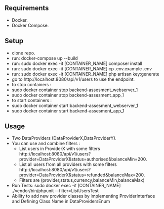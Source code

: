 
## Requirements

- Docker.
- Docker Compose.

## Setup

- clone repo. 
- run: docker-compose up --build
- run: sudo docker exec -it [CONTAINER_NAME] composer install
- run: sudo docker exec -it [CONTAINER_NAME] cp .env.example .env
- run: sudo docker exec -it [CONTAINER_NAME] php artisan key:generate
- go to http://localhost:8080/api/v1/users to use the endpoint.
- to stop containers : 
 - sudo docker container stop backend-assesment_webserver_1
 - sudo docker container stop backend-assesment_app_1
- to start containers :
 - sudo docker container start backend-assesment_webserver_1
 - sudo docker container start backend-assesment_app_1
 
## Usage

- Two DataProviders (DataProviderX,DataProviderY).
- You can use and combine filters :
  - List users in ProviderX with some filters http://localhost:8080/api/v1/users?provider=DataProviderX&status=authorised&balanceMin=200.
  - List all users from all providers with some filters http://localhost:8080/api/v1/users?provider=DataProviderX&status=refunded&balanceMax=200.
  - Filters are (provider,status,currency,balanceMin,balanceMax)
- Run Tests: sudo docker exec -it [CONTAINER_NAME]  ./vendor/bin/phpunit --filter=ListUsersTest
- Ability to add new provider classes by implementing ProviderInterface and Defining Class Name in DataProvidersEnum
